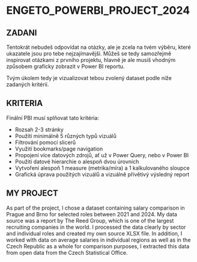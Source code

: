 # ENGETO_POWERBI_PROJECT_2024
## ZADANI
Tentokrát nebudeš odpovídat na otázky, ale je zcela na tvém výběru, které ukazatele jsou pro tebe nejzajímavější.
Můžeš se tedy samozřejmě inspirovat otázkami z prvního projektu, hlavně je ale musíš vhodným způsobem graficky zobrazit v Power BI reportu.

Tvým úkolem tedy je vizualizovat tebou zvolený dataset podle níže zadaných kritérií.

## KRITERIA
Finální PBI musí splňovat tato kritéria:
 - Rozsah 2-3 stránky
 - Použití minimálně 5 různých typů vizuálů
 - Filtrování pomocí slicerů
 - Využití bookmarks/page navigation
 - Propojení více datových zdrojů, ať už v Power Query, nebo v Power BI
 - Použití datové hierarchie o alespoň dvou úrovních
 - Vytvoření alespoň 1 measure (metrika/míra) a 1 kalkulovaného sloupce
 - Grafická úprava použitých vizuálů a vizuálně přívětivý výsledný report

## MY PROJECT
As part of the project, I chose a dataset containing salary comparison in Prague and Brno for selected roles between 2021 and 2024. My data source was a report by The Reed Group, which is one of the largest recruiting companies in the world. I processed the data clearly by sector and individual roles and created my own source XLSX file. In addition, I worked with data on average salaries in individual regions as well as in the Czech Republic as a whole for comparison purposes, I extracted this data from open data from the Czech Statistical Office.
